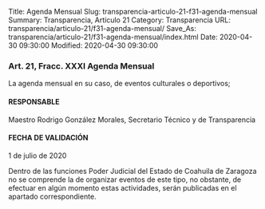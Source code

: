 Title: Agenda Mensual
Slug: transparencia-articulo-21-f31-agenda-mensual
Summary: Transparencia, Artículo 21
Category: Transparencia
URL: transparencia/articulo-21/f31-agenda-mensual/
Save_As: transparencia/articulo-21/f31-agenda-mensual/index.html
Date: 2020-04-30 09:30:00
Modified: 2020-04-30 09:30:00


### Art. 21, Fracc. XXXI Agenda Mensual

La agenda mensual en su caso, de eventos culturales o deportivos;

#### RESPONSABLE

Maestro Rodrigo González Morales, Secretario Técnico y de Transparencia

#### FECHA DE VALIDACIÓN

1 de julio de 2020

Dentro de las funciones Poder Judicial del Estado de Coahuila de Zaragoza no se comprende la de organizar eventos de este tipo, no obstante, de efectuar en algún momento estas actividades, serán publicadas en el apartado correspondiente.


